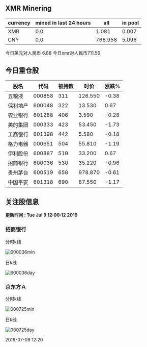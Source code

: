 ## XMR Minering

|currency|mined in last 24 hours|all|in pool|
|---|---|---|---|
|XMR|0.0|1.081|0.007|
|CNY|0.0|768.958|5.096|

今日美元对人民币 6.88	今日xmr对人民币711.56


## 今日重仓股 

|股名|代码|被持数|时价|涨跌%|
|---|---|---|---|---|
|五粮液|000858|311|126.550|-0.38|
|保利地产|600048|322|13.530|0.67|
|农业银行|601288|406|3.590|-0.28|
|美的集团|000333|423|53.450|-1.73|
|工商银行|601398|442|5.580|-0.18|
|格力电器|000651|504|55.810|-1.19|
|伊利股份|600887|519|33.200|0.67|
|招商银行|600036|530|35.220|-0.96|
|贵州茅台|600519|658|978.870|-0.61|
|中国平安|601318|690|87.550|-1.17|

## 关注股信息
**更新时间 : Tue Jul  9 12:00:12 2019**
### 招商银行 
分时k线

![600036min](http://image.sinajs.cn/newchart/min/n/sh600036.gif)

日k线

![600036day](http://image.sinajs.cn/newchart/daily/n/sh600036.gif)

### 京东方Ａ 
分时k线

![000725min](http://image.sinajs.cn/newchart/min/n/sz000725.gif)

日k线

![000725day](http://image.sinajs.cn/newchart/daily/n/sz000725.gif)

2019-07-09 12:20